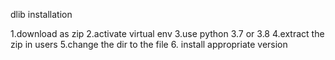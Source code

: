 dlib installation

1.download as zip
2.activate virtual env 
3.use python 3.7 or 3.8
4.extract the zip in users
5.change the dir to the file
6. install appropriate version
